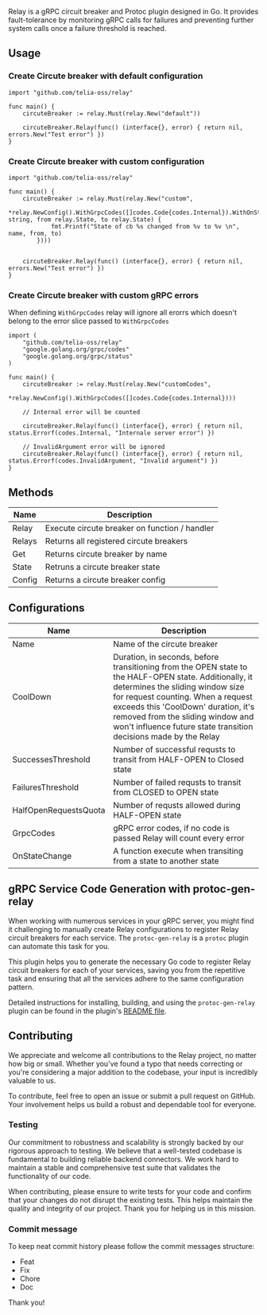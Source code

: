 Relay is a gRPC circuit breaker and Protoc plugin designed in Go. It provides fault-tolerance by monitoring gRPC calls for failures and preventing further system calls once a failure threshold is reached.

## Usage

### Create Circute breaker with default configuration
```
import "github.com/telia-oss/relay"

func main() {
    circuteBreaker := relay.Must(relay.New("default"))

    circuteBreaker.Relay(func() (interface{}, error) { return nil, errors.New("Test error") })
}
```

### Create Circute breaker with custom configuration
```
import "github.com/telia-oss/relay"

func main() {
    circuteBreaker := relay.Must(relay.New("custom", 
        *relay.NewConfig().WithGrpcCodes([]codes.Code{codes.Internal}).WithOnStateChange(func(name string, from relay.State, to relay.State) {
            fmt.Printf("State of cb %s changed from %v to %v \n", name, from, to)
        })))


    circuteBreaker.Relay(func() (interface{}, error) { return nil, errors.New("Test error") })
}
```

### Create Circute breaker with custom gRPC errors

When defining `WithGrpcCodes` relay will ignore all erorrs which doesn't belong to the error slice passed to `WithGrpcCodes`
```
import ( 
    "github.com/telia-oss/relay"
    "google.golang.org/grpc/codes"
	"google.golang.org/grpc/status"
)

func main() {
    circuteBreaker := relay.Must(relay.New("customCodes",
	    *relay.NewConfig().WithGrpcCodes([]codes.Code{codes.Internal})))

    // Internal error will be counted

    circuteBreaker.Relay(func() (interface{}, error) { return nil, status.Errorf(codes.Internal, "Internale server error") })

    // InvalidArgument error will be ignored
    circuteBreaker.Relay(func() (interface{}, error) { return nil, status.Errorf(codes.InvalidArgument, "Invalid argument") })
}
```

## Methods

| Name          | Description   |
| ------------- | ------------- | 
| Relay         | Execute circute breaker on function / handler |
| Relays        | Returns all registered circute breakers |
| Get           | Returns circute breaker by name |
| State         | Retruns a circute breaker state|
| Config        | Returns a circute breaker config

## Configurations

| Name          | Description   |
| ------------- | ------------- | 
| Name                  | Name of the circute  breaker|
| CoolDown              | Duration, in seconds, before transitioning from the OPEN state to the HALF-OPEN state. Additionally, it determines the sliding window size for request counting. When a request exceeds this 'CoolDown' duration, it's removed from the sliding window and won't influence future state transition decisions made by the Relay |
| SuccessesThreshold    | Number of successful requsts to transit  from HALF-OPEN  to Closed state |
| FailuresThreshold     | Number of failed requsts to transit from CLOSED to OPEN state |
| HalfOpenRequestsQuota | Number of requsts allowed during HALF-OPEN  state |
| GrpcCodes             | gRPC error codes, if no code is passed Relay will count every error |
| OnStateChange         | A function execute when transiting from a state to another state |

## gRPC Service Code Generation with protoc-gen-relay

When working with numerous services in your gRPC server, you might find it challenging to manually create Relay configurations to register Relay circuit breakers for each service. The `protoc-gen-relay` is a `protoc` plugin can automate this task for you.

This plugin helps you to generate the necessary Go code to register Relay circuit breakers for each of your services, saving you from the repetitive task and ensuring that all the services adhere to the same configuration pattern.

Detailed instructions for installing, building, and using the `protoc-gen-relay` plugin can be found in the plugin's [README file](https://github.com/telia-oss/relay/tree/main/pkg/protoc-gen-relay/README.md).

## Contributing

We appreciate and welcome all contributions to the Relay project, no matter how big or small. Whether you've found a typo that needs correcting or you're considering a major addition to the codebase, your input is incredibly valuable to us.

To contribute, feel free to open an issue or submit a pull request on GitHub. Your involvement helps us build a robust and dependable tool for everyone.

### Testing

Our commitment to robustness and scalability is strongly backed by our rigorous approach to testing. We believe that a well-tested codebase is fundamental to building reliable backend connectors. We work hard to maintain a stable and comprehensive test suite that validates the functionality of our code.

When contributing, please ensure to write tests for your code and confirm that your changes do not disrupt the existing tests. This helps maintain the quality and integrity of our project. Thank you for helping us in this mission.

### Commit message

To keep neat commit history please follow the commit messages structure:

- Feat
- Fix
- Chore
- Doc

Thank you!